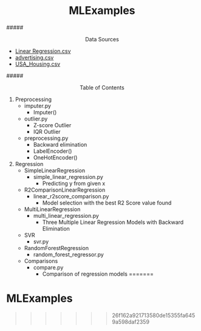 
# <div align="center">MLExamples</div>

#####<div align="center">Data Sources</div>
- [Linear Regression.csv](https://www.kaggle.com/tanuprabhu/linear-regression-dataset)
- [advertising.csv](https://www.kaggle.com/ashydv/advertising-dataset)
- [USA_Housing.csv](https://www.kaggle.com/vedavyasv/usa-housing)





#####<div align="center">Table of Contents</div>
1. Preprocessing
   - imputer.py
     - Imputer()
   - outlier.py
     - Z-score Outlier
     - IQR Outlier
   - preprocessing.py
     - Backward elimination
     - LabelEncoder()
     - OneHotEncoder()
2. Regression
   - SimpleLinearRegression
     - simple_linear_regression.py
       - Predicting y from given x 
   - R2ComparisonLinearRegression
     - linear_r2score_comparison.py
       - Model selection with the best R2 Score value found
   - MultiLinearRegression
     - multi_linear_regression.py
       - Three Multiple Linear Regression Models with Backward Elimination
   - SVR
     - svr.py
   - RandomForestRegression
     - random_forest_regressor.py
   - Comparisons
     - compare.py
       - Comparison of regression models
=======
# MLExamples

>>>>>>> 26f162a921713580de15355fa6459a598daf2359
